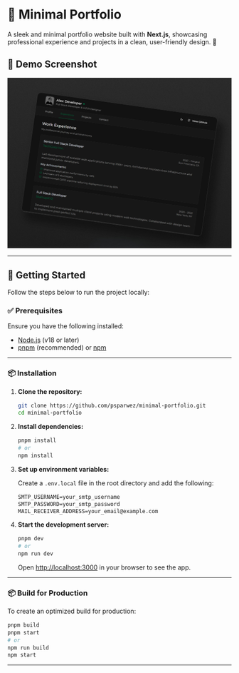 # 👋 Minimal Portfolio 

A sleek and minimal portfolio website built with **Next.js**, showcasing professional experience and projects in a clean, user-friendly design. 💯

## 📸 Demo Screenshot

![Image](./public/og_bannerr.jpeg)

---

## 🚀 Getting Started

Follow the steps below to run the project locally:

### ✅ Prerequisites

Ensure you have the following installed:

* [Node.js](https://nodejs.org/) (v18 or later)
* [pnpm](https://pnpm.io/) (recommended) or [npm](https://www.npmjs.com/)

---

### 📦 Installation

1. **Clone the repository:**

   ```bash
   git clone https://github.com/psparwez/minimal-portfolio.git
   cd minimal-portfolio
   ```

2. **Install dependencies:**

   ```bash
   pnpm install
   # or
   npm install
   ```

3. **Set up environment variables:**

   Create a `.env.local` file in the root directory and add the following:

   ```env
   SMTP_USERNAME=your_smtp_username
   SMTP_PASSWORD=your_smtp_password
   MAIL_RECEIVER_ADDRESS=your_email@example.com
   ```

4. **Start the development server:**

   ```bash
   pnpm dev
   # or
   npm run dev
   ```

   Open [http://localhost:3000](http://localhost:3000) in your browser to see the app.

---

### 📦 Build for Production

To create an optimized build for production:

```bash
pnpm build
pnpm start
# or
npm run build
npm start
```

---

